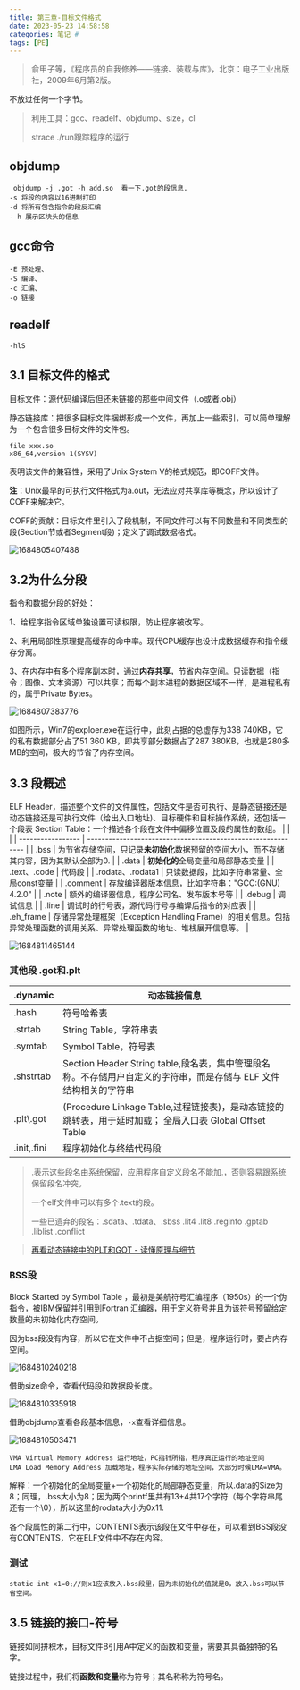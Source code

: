 ```yaml
---
title: 第三章-目标文件格式
date: 2023-05-23 14:58:58
categories: 笔记 #
tags: [PE]
---
```




> 俞甲子等，《程序员的自我修养——链接、装载与库》，北京：电子工业出版社，2009年6月第2版。

不放过任何一个字节。

> 利用工具：gcc、readelf、objdump、size，cl
>
> strace ./run跟踪程序的运行

## objdump

```
 objdump -j .got -h add.so  看一下.got的段信息.
-s 将段的内容以16进制打印
-d 将所有包含指令的段反汇编
- h 展示区块头的信息
```

## gcc命令 

```
-E 预处理、
-S 编译、
-c 汇编、
-o 链接
```

## readelf

```
-hlS 
```



## 3.1 目标文件的格式

目标文件：源代码编译后但还未链接的那些中间文件（.o或者.obj）

静态链接库：把很多目标文件捆绑形成一个文件，再加上一些索引，可以简单理解为一个包含很多目标文件的文件包。



```
file xxx.so
x86_64,version 1(SYSV) 
```

表明该文件的兼容性，采用了Unix System V的格式规范，即COFF文件。

**注**：Unix最早的可执行文件格式为a.out，无法应对共享库等概念，所以设计了COFF来解决它。

COFF的贡献：目标文件里引入了段机制，不同文件可以有不同数量和不同类型的段(Section节或者Segment段)；定义了调试数据格式。

![1684805407488](Linkers&Loaders02/1684805407488.png)

## 3.2为什么分段

指令和数据分段的好处：

1、给程序指令区域单独设置可读权限，防止程序被改写。

2、利用局部性原理提高缓存的命中率。现代CPU缓存也设计成数据缓存和指令缓存分离。

3、在内存中有多个程序副本时，通过**内存共享**，节省内存空间。只读数据（指令；图像、文本资源）可以共享；而每个副本进程的数据区域不一样，是进程私有的，属于Private Bytes。

![1684807383776](Linkers&Loaders02/1684807383776.png)

如图所示，Win7的exploer.exe在运行中，此刻占据的总虚存为338 740KB，它的私有数据部分占了51 360 KB，即共享部分数据占了287 380KB，也就是280多MB的空间，极大的节省了内存空间。

## 3.3 段概述

ELF Header，描述整个文件的文件属性，包括文件是否可执行、是静态链接还是动态链接还是可执行文件（给出入口地址)、目标硬件和目标操作系统，还包括一个段表 Section Table：一个描述各个段在文件中偏移位置及段的属性的数组。
|                   |                                                              |
| ----------------- | ------------------------------------------------------------ |
| .bss              | 为节省存储空间，只记录**未初始化**数据预留的空间大小，而不存储其内容，因为其默认全部为0. |
| .data             | **初始化的**全局变量和局部静态变量                           |
| .text、.code      | 代码段                                                       |
| .rodata、.rodata1 | 只读数据段，比如字符串常量、全局const变量                    |
| .comment          | 存放编译器版本信息，比如字符串："GCC:(GNU) 4.2.0"            |
| .note             | 额外的编译器信息，程序公司名、发布版本号等                   |
| .debug            | 调试信息                                                     |
| .line             | 调试时的行号表，源代码行号与编译后指令的对应表               |
| .eh_frame         | 存储异常处理框架（Exception Handling Frame）的相关信息。包括异常处理函数的调用关系、异常处理函数的地址、堆栈展开信息等。 |


![1684811465144](Linkers&Loaders02/1684811465144.png)

### 其他段 .got和.plt

| .dynamic    | 动态链接信息                                                 |
| ----------- | ------------------------------------------------------------ |
| .hash       | 符号哈希表                                                   |
| .strtab     | String Table，字符串表                                       |
| .symtab     | Symbol Table，符号表                                         |
| .shstrtab   | Section Header String table,段名表，集中管理段名称。不存储用户自定义的字符串，而是存储与 ELF 文件结构相关的字符串 |
| .plt\\.got  | (Procedure Linkage Table,过程链接表)，是动态链接的跳转表，用于延时加载；                       全局入口表 Global Offset Table |
| .init,.fini | 程序初始化与终结代码段                                       |

> .表示这些段名由系统保留，应用程序自定义段名不能加.，否则容易跟系统保留段名冲突。
>
> 一个elf文件中可以有多个.text的段。
>
> 一些已遗弃的段名：.sdata、.tdata、.sbss .lit4 .lit8 .reginfo .gptab .liblist .conflict

> [再看动态链接中的PLT和GOT - 读懂原理与细节](https://zhuanlan.zhihu.com/p/558522498)

### BSS段

Block Started by Symbol Table  ，最初是美航符号汇编程序（1950s）的一个伪指令，被IBM保留并引用到Fortran 汇编器，用于定义符号并且为该符号预留给定数量的未初始化内存空间。

因为bss段没有内容，所以它在文件中不占据空间；但是，程序运行时，要占内存空间。


![1684810240218](Linkers&Loaders02/1684810240218.png)

借助size命令，查看代码段和数据段长度。

![1684810335918](Linkers&Loaders02/1684810335918.png)

借助objdump查看各段基本信息，`-x`查看详细信息。

![1684810503471](Linkers&Loaders02/1684810503471.png)

```
VMA Virtual Memory Address 运行地址，PC指针所指，程序真正运行的地址空间
LMA Load Memory Address 加载地址，程序实际存储的地址空间，大部分时候LMA=VMA。
```



解释：一个初始化的全局变量+一个初始化的局部静态变量，所以.data的Size为8；同理，.bss大小为8；因为两个printf里共有13+4共17个字符（每个字符串尾还有一个\0），所以这里的rodata大小为0x11.

各个段属性的第二行中，CONTENTS表示该段在文件中存在，可以看到BSS段没有CONTENTS，它在ELF文件中不存在内容。

### 测试

```
static int x1=0;//则x1应该放入.bss段里，因为未初始化的值就是0，放入.bss可以节省空间。
```





## 3.5 链接的接口-符号

链接如同拼积木，目标文件B引用A中定义的函数和变量，需要其具备独特的名字。

链接过程中，我们将**函数和变量**称为符号；其名称称为符号名。







